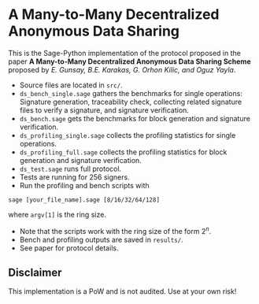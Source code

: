 # A Many-to-Many Decentralized Anonymous Data Sharing

This is the Sage-Python implementation of the protocol proposed in the paper **A Many-to-Many Decentralized Anonymous Data Sharing Scheme** proposed by *E. Gunsay, B.E. Karakas, G. Orhon Kilic, and Oguz Yayla*.

* Source files are located in `src/`.
* `ds_bench_single.sage` gathers the benchmarks for single operations: Signature generation, traceability check, collecting related signature files to verify a signature, and signature verification. 
* `ds_bench.sage` gets the benchmarks for block generation and signature verification.
* `ds_profiling_single.sage` collects the profiling statistics for single operations.
* `ds_profiling_full.sage` collects the profiling statistics for block generation and signature verification.
* `ds_test.sage` runs full protocol.
* Tests are running for 256 signers.
* Run the profiling and bench scripts with
```shell
sage [your_file_name].sage [8/16/32/64/128]
```
  where `argv[1]` is the ring size.
* Note that the scripts work with the ring size of the form $2^n$.
* Bench and profiling outputs are saved in `results/`.
* See paper for protocol details.

## Disclaimer
This implementation is a PoW and is not audited. Use at your own risk!